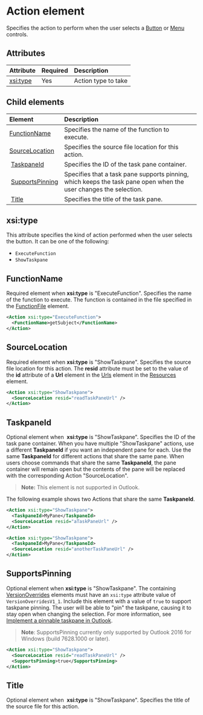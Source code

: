 # Action element
Specifies the action to perform when the user selects a  [Button](./control.md#button-control) or [Menu](./control.md#menu-dropdown-button-controls) controls.
 
## Attributes

|  Attribute  |  Required  |  Description  |
|:-----|:-----|:-----|
|  [xsi:type](#xsitype)  |  Yes  | Action type to take|


## Child elements

|  Element |  Description  |
|:-----|:-----|
|  [FunctionName](#functionname) |    Specifies the name of the function to execute. |
|  [SourceLocation](#sourcelocation) |    Specifies the source file location for this action. |
|  [TaskpaneId](#taskpaneid) | Specifies the ID of the task pane container.|
|  [SupportsPinning](#supportspinning) | Specifies that a task pane supports pinning, which keeps the task pane open when the user changes the selection.|
|  [Title](#title) | Specifies the title of the task pane.|
  

## xsi:type
This attribute specifies the kind of action performed when the user selects the button. It can be one of the following:

- `ExecuteFunction`
- `ShowTaskpane`

## FunctionName

Required element when **xsi:type** is "ExecuteFunction". Specifies the name of the function to execute. The function is contained in the file specified in the [FunctionFile](./functionfile.md) element.

```xml
<Action xsi:type="ExecuteFunction">
  <FunctionName>getSubject</FunctionName>
</Action>
```

## SourceLocation
Required element when  **xsi:type** is "ShowTaskpane". Specifies the source file location for this action. The **resid** attribute must be set to the value of the **id** attribute of a **Url** element in the [Urls](./resources.md#urls) element in the [Resources](./resources.md) element.

```xml
<Action xsi:type="ShowTaskpane">
  <SourceLocation resid="readTaskPaneUrl" />
</Action>
```  

## TaskpaneId
Optional element when  **xsi:type** is "ShowTaskpane". Specifies the ID of the task pane container. When you have multiple "ShowTaskpane" actions, use a different **TaskpaneId** if you want an independent pane for each. Use the same **TaskpaneId** for  different actions that share the same pane. When users choose commands that share the same **TaskpaneId**, the pane container will remain open but the contents of the pane will be replaced with the corresponding Action "SourceLocation". 

>**Note:** This element is not supported in Outlook.

The following example shows two Actions that share the same **TaskpaneId**. 


```xml
<Action xsi:type="ShowTaskpane">
  <TaskpaneId>MyPane</TaskpaneId>
  <SourceLocation resid="aTaskPaneUrl" />
</Action>

<Action xsi:type="ShowTaskpane">
  <TaskpaneId>MyPane</TaskpaneId>
  <SourceLocation resid="anotherTaskPaneUrl" />
</Action>
```  

## SupportsPinning

Optional element when **xsi:type** is "ShowTaskpane". The containing [VersionOverrides](./versionoverrides.md) elements must have an `xsi:type` attribute value of `VersionOverridesV1_1`. Include this element with a value of `true` to support taskpane pinning. The user will be able to "pin" the taskpane, causing it to stay open when changing the selection. For more information, see [Implement a pinnable taskpane in Outlook](../../docs/outlook/manifests/pinnable-taskpane).

> **Note**: SupportsPinning currently only supported by Outlook 2016 for Windows (build 7628.1000 or later).

```xml
<Action xsi:type="ShowTaskpane">
  <SourceLocation resid="readTaskPaneUrl" />
  <SupportsPinning>true</SupportsPinning>
</Action>
```
## Title
Optional element when  **xsi:type** is "ShowTaskpane". Specifies the title of the source file for this action. 

